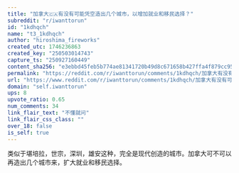 ```yaml
---
title: "加拿大🇨🇦有没有可能凭空造出几个城市，以增加就业和移民选择？"
subreddit: "r/iwanttorun"
id: "1kdhqch"
name: "t3_1kdhqch"
author: "hiroshima_fireworks"
created_utc: 1746236863
created_key: "250503014743"
capture_ts: "250927160449"
content_sha256: "e3ebbd45feb5b774ae81341720b49d8c671658b427ffa4f879cc9550d2874310"
permalink: "https://reddit.com/r/iwanttorun/comments/1kdhqch/加拿大有没有可能凭空造出几个城市以增加就业和移民选择/"
url: "https://www.reddit.com/r/iwanttorun/comments/1kdhqch/加拿大有没有可能凭空造出几个城市以增加就业和移民选择/"
domain: "self.iwanttorun"
ups: 8
upvote_ratio: 0.65
num_comments: 34
link_flair_text: "不懂就问"
link_flair_css_class: ""
over_18: false
is_self: true
---
```


类似于堪培拉，世宗，深圳，雄安这种，完全是现代创造的城市。加拿大可不可以再造出几个城市来，扩大就业和移民选择。
